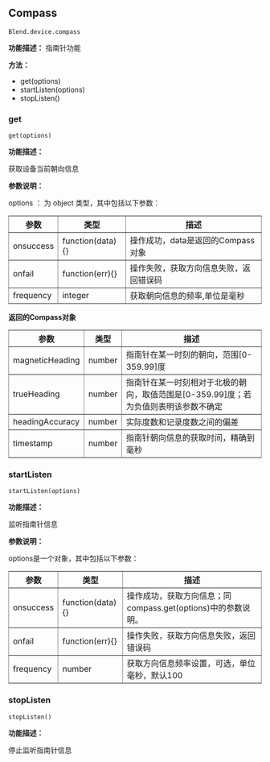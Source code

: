 ## Compass ##

    Blend.device.compass

**功能描述：**
指南针功能

**方法：**

- get(options)
- startListen(options)
- stopListen()

<h3 class="compass"> get</h3>

    get(options)

**功能描述：**

获取设备当前朝向信息

**参数说明：**

options ： 为 object 类型，其中包括以下参数：

<table style="border-style: solid; border-width: 0pt;" border="1" cellspacing="0" cellpadding="5px">
    <tbody>
        <tr>
            <th>参数</th>
            <th>类型</th>
            <th>描述</th>
        </tr>
        <tr>
            <td>onsuccess</td>
            <td>function(data){}</td>
            <td>操作成功，data是返回的Compass对象</td>  
        </tr>
        <tr>
            <td>onfail</td>
            <td>function(err){}</td>
            <td>操作失败，获取方向信息失败，返回错误码</td>  
        </tr>
        <tr>
            <td>frequency</td>
            <td>integer</td>
            <td>获取朝向信息的频率,单位是毫秒</td>  
        </tr>        
    </tbody>
</table>

**返回的Compass对象**

<table style="border-style: solid; border-width: 0pt;" border="1" cellspacing="0" cellpadding="5px">
    <tbody>
        <tr>
            <th>参数</th>
            <th>类型</th>
            <th>描述</th>
        </tr>
        <tr>
            <td>magneticHeading</td>
            <td>number</td>          
            <td>指南针在某一时刻的朝向，范围[0-359.99]度</td>  
        </tr>
        <tr>
            <td>trueHeading</td>
            <td>number</td>            
            <td>指南针在某一时刻相对于北极的朝向，取值范围是[0-359.99]度；若为负值则表明该参数不确定</td>  
        </tr>
        <tr>
            <td>headingAccuracy</td>
            <td>number</td>            
            <td>实际度数和记录度数之间的偏差</td>  
        </tr>
        <tr>
            <td>timestamp</td>
            <td>number</td>            
            <td>指南针朝向信息的获取时间，精确到毫秒</td>  
        </tr>
    <tbody>
</table>

<h3 class="compass"> startListen</h3>

    startListen(options)

**功能描述：**

监听指南针信息

**参数说明：**

options是一个对象，其中包括以下参数：

<table style="border-style: solid; border-width: 0pt;" border="1" cellspacing="0" cellpadding="5px">
    <tbody>
        <tr>
            <th>参数</th>
            <th>类型</th>
            <th>描述</th>
        </tr>
        <tr>
            <td>onsuccess</td>
            <td>function(data){}</td>          
            <td>操作成功，获取方向信息；同compass.get(options)中的参数说明。</td>  
        </tr>
        <tr>
            <td>onfail</td>
            <td>function(err){}</td>           
            <td>操作失败，获取方向信息失败，返回错误码</td>  
        </tr>
        <tr>
            <td>frequency</td>
            <td>number</td>          
            <td>获取方向信息频率设置，可选，单位毫秒，默认100 </td>  
        </tr>
    </tbody>
</table>

<h3 class="compass"> stopListen</h3>

    stopListen()

**功能描述：**

停止监听指南针信息
